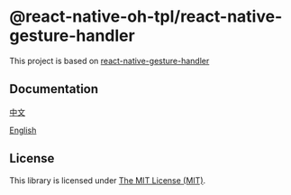 # @react-native-oh-tpl/react-native-gesture-handler
This project is based on  [react-native-gesture-handler](https://github.com/software-mansion/react-native-gesture-handler)
## Documentation
[中文](https://gitee.com/react-native-oh-library/usage-docs/blob/master/zh-cn/react-native-gesture-handler.md)

[English](https://gitee.com/react-native-oh-library/usage-docs/blob/master/en/react-native-gesture-handler.md)

## License
This library is licensed under [The MIT License (MIT)](https://github.com/react-native-oh-library/react-native-harmony-gesture-handler/blob/sig/LICENSE).
